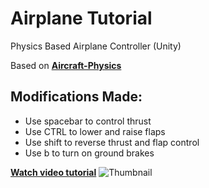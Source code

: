 # Airplane Tutorial
Physics Based Airplane Controller (Unity)

Based on [__Aircraft-Physics__](https://github.com/gasgiant/Aircraft-Physics)

## Modifications Made:
- Use spacebar to control thrust
- Use CTRL to lower and raise flaps
- Use shift to reverse thrust and flap control
- Use b to turn on ground brakes


[__Watch video tutorial__](https://youtu.be/e91QA4WfL5Q)
![Thumbnail](https://imgur.com/UvXQ6uZ.jpeg)
